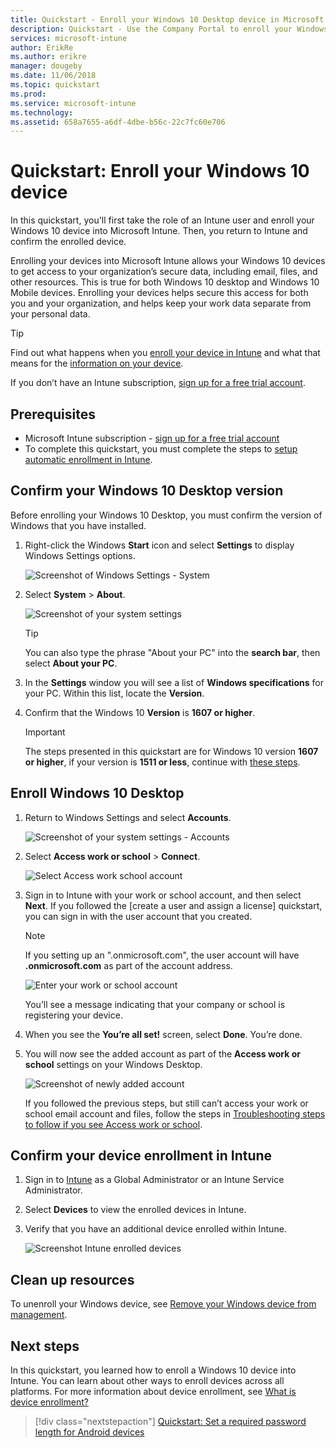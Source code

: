```yaml
---
title: Quickstart - Enroll your Windows 10 Desktop device in Microsoft Intune
description: Quickstart - Use the Company Portal to enroll your Windows 10 Desktop device into Microsoft Intune.
services: microsoft-intune
author: ErikRe
ms.author: erikre
manager: dougeby
ms.date: 11/06/2018
ms.topic: quickstart
ms.prod:
ms.service: microsoft-intune
ms.technology:
ms.assetid: 658a7655-a6df-4dbe-b56c-22c7fc60e706
---
```


# Quickstart: Enroll your Windows 10 device

In this quickstart, you'll first take the role of an Intune user and enroll your Windows 10 device into Microsoft Intune. Then, you return to Intune and confirm the enrolled device.

Enrolling your devices into Microsoft Intune allows your Windows 10 devices to get access to your organization’s secure data, including email, files, and other resources. This is true for both Windows 10 desktop and Windows 10 Mobile devices. Enrolling your devices helps secure this access for both you and your organization, and helps keep your work data separate from your personal data.

> [!TIP]
> Find out what happens when you [enroll your device in Intune](/intune-user-help/what-happens-if-you-install-the-company-portal-app-and-enroll-your-device-in-intune-windows.md) and what that means for the [information on your device](/intune-user-help/what-info-can-your-company-see-when-you-enroll-your-device-in-intune.md).

If you don’t have an Intune subscription, [sign up for a free trial account](free-trial-sign-up.md).

## Prerequisites

- Microsoft Intune subscription - [sign up for a free trial account](free-trial-sign-up.md)
- To complete this quickstart, you must complete the steps to [setup automatic enrollment in Intune](quickstart-setup-auto-enrollment.md).

## Confirm your Windows 10 Desktop version

Before enrolling your Windows 10 Desktop, you must confirm the version of Windows that you have installed.

1. Right-click the Windows **Start** icon and select **Settings** to display Windows Settings options.

   ![Screenshot of Windows Settings - System](media/quickstart-enroll-windows-device/quickstart-enroll-windows-device-01.png)

2. Select **System** > **About**. 

   ![Screenshot of your system settings](media/quickstart-enroll-windows-device/quickstart-enroll-windows-device-02.png)

    > [!TIP]
    > You can also type the phrase "About your PC" into the **search bar**, then select **About your PC**.

3. In the **Settings** window you will see a list of **Windows specifications** for your PC. Within this list, locate the **Version**.

4. Confirm that the Windows 10 **Version** is **1607 or higher**.

    > [!IMPORTANT]
    > The steps presented in this quickstart are for Windows 10 version **1607 or higher**, if your version is **1511 or less**, continue with [these steps](/intune-user-help/enroll-your-w10-device-your-account.md).

## Enroll Windows 10 Desktop

1. Return to Windows Settings and select **Accounts**.

   ![Screenshot of your system settings - Accounts](media/quickstart-enroll-windows-device/quickstart-enroll-windows-device-03.png)

2. Select **Access work or school** > **Connect**.

    ![Select Access work school account](media/quickstart-enroll-windows-device/quickstart-enroll-windows-device-04.png)

3. Sign in to Intune with your work or school account, and then select **Next**. If you followed the [create a user and assign a license] quickstart, you can sign in with the user account that you created.

    > [!NOTE]
    > If you setting up an ".onmicrosoft.com", the user account will have **.onmicrosoft.com** as part of the account address. 

   ![Enter your work or school account](media/quickstart-enroll-windows-device/quickstart-enroll-windows-device-05.png)

    You’ll see a message indicating that your company or school is registering your device.

4. When you see the **You’re all set!** screen, select **Done**. You’re done.

5. You will now see the added account as part of the **Access work or school** settings on your Windows Desktop.

   ![Screenshot of newly added account](media/quickstart-enroll-windows-device/quickstart-enroll-windows-device-06.png)

    If you followed the previous steps, but still can’t access your work or school email account and files, follow the steps in [Troubleshooting steps to follow if you see Access work or school](/intune-user-help/troubleshoot-your-windows-10-device-windows.md#troubleshooting-steps-to-follow-if-you-see-access-work-or-school).

## Confirm your device enrollment in Intune

1. Sign in to [Intune](https://aka.ms/intuneportal) as a Global Administrator or an Intune Service Administrator.
2. Select **Devices** to view the enrolled devices in Intune.
3. Verify that you have an additional device enrolled within Intune.

   ![Screenshot Intune enrolled devices](media/quickstart-enroll-windows-device/quickstart-enroll-windows-device-07.png)

## Clean up resources

To unenroll your Windows device, see [Remove your Windows device from management](/intune-user-help/unenroll-your-device-from-intune-windows.md).

## Next steps

In this quickstart, you learned how to enroll a Windows 10 device into Intune. You can learn about other ways to enroll devices across all platforms. For more information about device enrollment, see [What is device enrollment?](device-enrollment.md)

> [!div class="nextstepaction"]
> [Quickstart: Set a required password length for Android devices](quickstart-set-password-length-android.md)